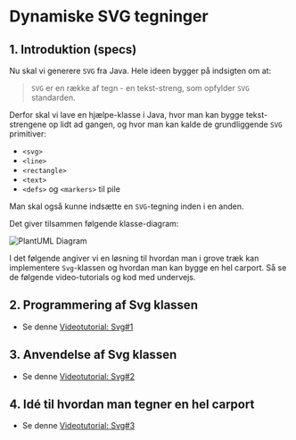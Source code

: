# Dynamiske SVG tegninger

## 1. Introduktion (specs)

Nu skal vi generere `SVG` fra Java. Hele ideen bygger på indsigten om at:

> `SVG` er en række af tegn - en tekst-streng, som opfylder `SVG` standarden.

Derfor skal vi lave en hjælpe-klasse i Java, hvor man kan bygge tekst-strengene op lidt ad gangen, og hvor man kan kalde de grundliggende `SVG` primitiver:

- `<svg>`
- `<line>`
- `<rectangle>`
- `<text>`
- `<defs>` og `<markers>` til pile

Man skal også kunne indsætte en `SVG`-tegning inden i en anden.

Det giver tilsammen følgende klasse-diagram:

![PlantUML Diagram](http://www.plantuml.com/plantuml/png/dP51QiOW48NtdcAM2KqNpGdIhBjgUW4R1pDW5NII64hlNcsjf85_ymloVCnx7w93OEbv_J1YDZ84c3ODdmBIUeI9FLazhcGKUWYR5Z-3Xnngo3B43h8SNOd2HhYFBbQ_a-AbkWL9BzmMY5Jg5MUMLXkyq9HRtmsMVBN_OO4FWoVM2zc2UIgSeh4llh_PVVRUxVUMtp3ovVvPl6F9v6pjSSgTQlaDqqvPYpuT_aRiVlDDAxx4W5Qbl_a6)

I det følgende angiver vi en løsning til hvordan man i grove træk kan implementere `Svg`-klassen og hvordan man kan bygge en hel carport. Så se de følgende video-tutorials og kod med undervejs.

## 2. Programmering af Svg klassen

- Se denne [Videotutorial: Svg#1]()

## 3. Anvendelse af Svg klassen

- Se denne [Videotutorial: Svg#2]()

## 4. Idé til hvordan man tegner en hel carport

- Se denne [Videotutorial: Svg#3]()
